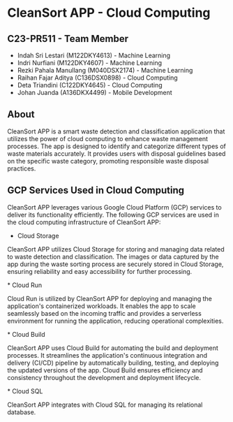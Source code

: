 # CleanSort APP - Cloud Computing

## C23-PR511 - Team Member
* Indah Sri Lestari (M122DKY4613) - Machine Learning
* Indri Nurfiani (M122DKY4607) - Machine Learning
* Rezki Pahala Manullang  (M040DSX2174) - Machine Learning
* Raihan Fajar Aditya (C136DSX0898) - Cloud Computing
* Deta Triandini (C122DKY4645) - Cloud Computing
* Johan Juanda (A136DKX4499) - Mobile Development

## About
CleanSort APP is a smart waste detection and classification application that utilizes the power of cloud computing to enhance waste management processes. The app is designed to identify and categorize different types of waste materials accurately. It provides users with disposal guidelines based on the specific waste category, promoting responsible waste disposal practices.

## GCP Services Used in Cloud Computing
CleanSort APP leverages various Google Cloud Platform (GCP) services to deliver its functionality efficiently. The following GCP services are used in the cloud computing infrastructure of CleanSort APP:
* Cloud Storage
<p>CleanSort APP utilizes Cloud Storage for storing and managing data related to waste detection and classification. The images or data captured by the app during the waste sorting process are securely stored in Cloud Storage, ensuring reliability and easy accessibility for further processing.</p>
* Cloud Run
<p>Cloud Run is utilized by CleanSort APP for deploying and managing the application's containerized workloads. It enables the app to scale seamlessly based on the incoming traffic and provides a serverless environment for running the application, reducing operational complexities.</p>
* Cloud Build
<p>CleanSort APP uses Cloud Build for automating the build and deployment processes. It streamlines the application's continuous integration and delivery (CI/CD) pipeline by automatically building, testing, and deploying the updated versions of the app. Cloud Build ensures efficiency and consistency throughout the development and deployment lifecycle.</p>
* Cloud SQL
<p>CleanSort APP integrates with Cloud SQL for managing its relational database.</p>
